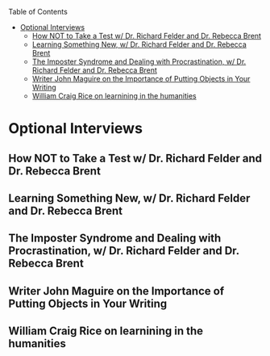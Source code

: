 <!-- START doctoc generated TOC please keep comment here to allow auto update -->
<!-- DON'T EDIT THIS SECTION, INSTEAD RE-RUN doctoc TO UPDATE -->
Table of Contents

- [Optional Interviews](#optional-interviews)
  - [How NOT to Take a Test w/ Dr. Richard Felder and Dr. Rebecca Brent](#how-not-to-take-a-test-w-dr-richard-felder-and-dr-rebecca-brent)
  - [Learning Something New, w/ Dr. Richard Felder and Dr. Rebecca Brent](#learning-something-new-w-dr-richard-felder-and-dr-rebecca-brent)
  - [The Imposter Syndrome and Dealing with Procrastination, w/ Dr. Richard Felder and Dr. Rebecca Brent](#the-imposter-syndrome-and-dealing-with-procrastination-w-dr-richard-felder-and-dr-rebecca-brent)
  - [Writer John Maguire on the Importance of Putting Objects in Your Writing](#writer-john-maguire-on-the-importance-of-putting-objects-in-your-writing)
  - [William Craig Rice on learnining in the humanities](#william-craig-rice-on-learnining-in-the-humanities)

<!-- END doctoc generated TOC please keep comment here to allow auto update -->

Optional Interviews
===================

How NOT to Take a Test w/ Dr. Richard Felder and Dr. Rebecca Brent
------------------------------------------------------------------

Learning Something New, w/ Dr. Richard Felder and Dr. Rebecca Brent
-------------------------------------------------------------------

The Imposter Syndrome and Dealing with Procrastination, w/ Dr. Richard Felder and Dr. Rebecca Brent
---------------------------------------------------------------------------------------------------

Writer John Maguire on the Importance of Putting Objects in Your Writing
------------------------------------------------------------------------

William Craig Rice on learnining in the humanities
--------------------------------------------------
